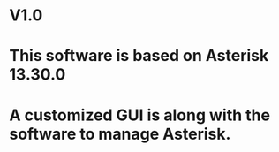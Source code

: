 # V1.0
# This software is based on Asterisk 13.30.0
# A customized GUI is along with the software to manage Asterisk.

